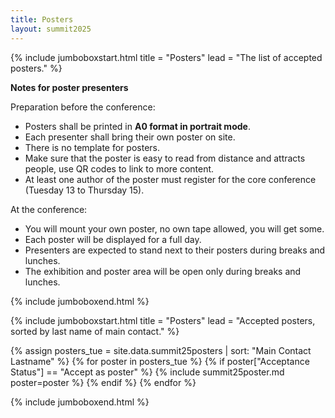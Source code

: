 ```yaml
---
title: Posters
layout: summit2025
---
```


{% include jumboboxstart.html 
    title = "Posters"
    lead = "The list of accepted posters."
%}

**Notes for poster presenters**

Preparation before the conference:
 - Posters shall be printed in **A0 format in portrait mode**.
 - Each presenter shall bring their own poster on site.
 - There is no template for posters.
 - Make sure that the poster is easy to read from distance and
   attracts people, use QR codes to link to more content.
 - At least one author of the poster must register for the core
   conference (Tuesday 13 to Thursday 15).

At the conference:
 - You will mount your own poster, no own tape allowed, you will get
   some.
 - Each poster will be displayed for a full day.
 - Presenters are expected to stand next to their posters during
   breaks and lunches.
 - The exhibition and poster area will be open only during breaks and
   lunches.

{% include jumboboxend.html %}

{% include jumboboxstart.html 
    title = "Posters"
    lead =  "Accepted posters, sorted by last name of main contact."
%}

{% assign posters_tue = site.data.summit25posters | sort: "Main Contact Lastname" %}
{% for poster in posters_tue %}
{% if poster["Acceptance Status"] == "Accept as poster" %}
{% include summit25poster.md poster=poster %}
{% endif %}
{% endfor %}

{% include jumboboxend.html %}
